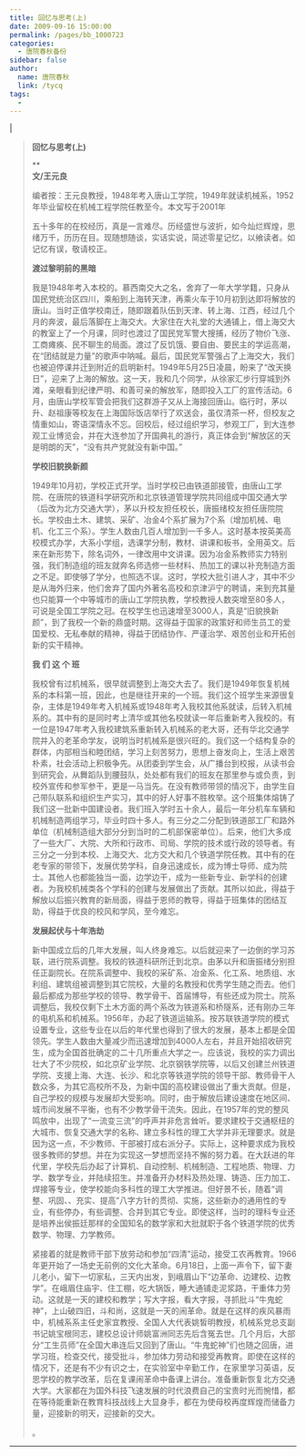 ```yaml
---
title: 回忆与思考(上)
date: 2009-09-16 15:00:00
permalink: /pages/bb_1000723
categories: 
  - 唐院春秋备份
sidebar: false
author: 
  name: 唐院春秋
  link: /tycq
tags: 
  - 
---
```


|

> **回忆与思考(上)**
>
> **  
> **文/王元良**
>
> 编者按：王元良教授，1948年考入唐山工学院，1949年就读机械系，1952年毕业留校在机械工程学院任教至今。本文写于2001年
>
> 五十多年的在校经历，真是一言难尽。历经盛世与波折，如今灿烂辉煌，思绪万千，历历在目。现随想随谈，实话实说，简述零星记忆，以飨读者。如记忆有误，敬请校正。
>
> **渡过黎明前的黑暗**
>
>
> 我是1948年考入本校的。慕西南交大之名，舍弃了一年大学学籍，只身从国民党统治区四川，乘船到上海转天津，再乘火车于10月初到达即将解放的唐山。当时正值学校南迁，随即跟着队伍到天津、转上海、江西，经过几个月的奔波，最后落脚在上海交大。大家住在大礼堂的大通铺上，借上海交大的教室上了一个月课，同时也渡过了国民党军警大搜捕，经历了物价飞涨、工商瘫痪、民不聊生的局面。渡过了反饥饿、要自由、要民主的学运高潮，在“团结就是力量”的歌声中呐喊。最后，国民党军警强占了上海交大，我们也被迫停课并迁到附近的启明新村。1949年5月25日凌晨，盼来了“改天换日”，迎来了上海的解放。这一天，我和几个同学，从徐家汇步行穿城到外滩，亲眼看到纪律严明、和善可亲的解放军，随即投入工厂的宣传活动。6月，由唐山学校军管会把我们这群游子又从上海接回唐山。临行时，茅以升、赵祖康等校友在上海国际饭店举行了欢送会，虽仅清茶一杯，但校友之情重如山，寄语深情永不忘。回校后，经过组织学习，参观工厂，到大连参观工业博览会，并在大连参加了开国典礼的游行，真正体会到“解放区的天是明朗的天”，“没有共产党就没有新中国。”
>
> **学校旧貌换新颜**
>
>
> 1949年10月初，学校正式开学。当时学校已由铁道部接管，由唐山工学院、在唐院的铁道科学研究所和北京铁道管理学院共同组成中国交通大学（后改为北方交通大学），茅以升校友担任校长，唐振绪校友担任唐院院长。学校由土木、建筑、采矿、冶金4个系扩展为7个系（增加机械、电机、化工三个系）。学生人数由几百人增加到一千多人。这时基本按英美高校模式办学，大系小学组，选课学分制，教材、讲课和板书，全用英文。后来在新形势下，除名词外，一律改用中文讲课。因为冶金系教师实力特别强，我们制造组的班友就奔名师选修一些材料、热加工的课以补充制造方面之不足。即使够了学分，也照选不误。这时，学校大批引进人才，其中不少是从海外归来，他们舍弃了国内外著名高校和京津沪宁的聘请，来到充其量也只能算一个中等城市的唐山工学院执教，学校教授人数突增至80多人，可说是全国工学院之冠。在校学生也迅速增至3000人，真是“旧貌换新颜”，到了我校一个新的鼎盛时期。这得益于国家的政策好和师生员工的爱国爱校、无私奉献的精神，得益于团结协作、严谨治学、艰苦创业和开拓创新的实干精神。
>
> **我 们 这 个 班**
>
>
> 我校曾有过机械系，很早就调整到上海交大去了。我们是1949年恢复机械系的本科第一班，因此，也是继往开来的一个班。我们这个班学生来源很复杂，主体是1949年考入机械系或1948年考入我校其他系就读，后转入机械系的。其中有的是同时考上清华或其他名校就读一年后重新考入我校的。有一位是1947年考入我校建筑系重新转入机械系的老大哥，还有华北交通学院并入的老革命学友，说明当时机械系是很兴旺的。我们这一个结构复杂的群体，内部相当和睦团结，学习上刻苦努力，思想上奋发向上，生活上艰苦朴素，社会活动上积极争先。从团委到学生会，从广播台到校报，从读书会到研究会，从舞蹈队到腰鼓队，处处都有我们的班友在那里参与或负责，到校外宣传和参军参干，更是一马当先。在没有教师带领的情况下，由学生自己带队联系和组织生产实习，其中的好人好事不胜枚举。这个班集体熔铸了我们这一批新中国建设者。我们班入学时五十余人，最后一年分机车车辆和机械制造两组学习，毕业时四十多人。有三分之二分配到铁道部工厂和路外单位（机械制造组大部分分到当时的二机部保密单位）。后来，他们大多成了一些大厂、大院、大所和行政市、司局、学院的技术或行政的领导者。有三分之一分到本校、上海交大、北方交大和几个铁道学院任教。其中有的在老专家的带领下，发展优势学科，自身迅速成长，成为博士导师、成为院士。其他人也都能独当一面，边学边干，成为一些新专业、新学科的创建者。为我校机械类各个学科的创建与发展做出了贡献。其所以如此，得益于解放以后振兴教育的新局面，得益于恩师的教导，得益于班集体的团结互助，得益于优良的校风和学风，至今难忘。
>
> **发展起伏与十年浩劫**
>
>
> 新中国成立后的几年大发展，叫人终身难忘。以后就迎来了一边倒的学习苏联，进行院系调整。我校的铁道科研所迁到北京。由茅以升和唐振绪分别担任正副院长。在院系调整中、我校的采矿系、冶金系、化工系、地质组、水利组、建筑组被调整到其它院校，大量的名教授和优秀学生随之而去。他们最后都成为那些学校的领导、教学骨干、首届博导，有些还成为院士。院系调整后，我校仅剩下土木方面的两个系改为铁道系和桥隧系，还有刚办三年的电机系和机械系。1956年，办起了铁道运输系。按苏联铁道学院的模式设置专业，这些专业在以后的年代里也得到了很大的发展，基本上都是全国领先。学生人数由大量减少而迅速增加到4000人左右，并且开始招收研究生，成为全国首批确定的二十几所重点大学之一。应该说，我校的实力调出壮大了不少院校，如北京矿业学院、北京钢铁学院等，以后又创建兰州铁道学院、支援上海、大连、长沙、和北京等铁道学院的领导干部、教师骨干人数众多，为其它高校所不及，为新中国的高校建设做出了重大贡献。但是，自己学校的规模与发展却大受影响。同时，由于解放后建设速度在地区间、城市间发展不平衡，也有不少教学骨干流失。因此，在1957年的党的整风鸣放中，出现了“一流变三流”的呼声并非危言耸听。要求建校于交通枢纽的大城市、恢复交通大学的名称、建立多科性的理工大学并非无理要求。就是因为这一点，不少教师、干部被打成右派分子。实际上，这种要求成为我校很多教师的梦想。并在为实现这一梦想而坚持不懈的努力着。在大跃进的年代里，学校先后办起了计算机、自动控制、机械制造、工程地质、物理、力学、数学专业，并陆续招生。并准备开办材料及热处理、铸造、压力加工、焊接等专业，使学校能向多科性的理工大学推进。但好景不长，随着“调整、巩固、、充实、提高”八字方针的贯彻、实施，这些新办的通用性的专业，有些停办，有些调整、合并到其它专业。即使这样，当时的理科专业还是培养出侯振廷那样的全国知名的数学家和大批就职于各个铁道学院的优秀数学、物理、力学教师。
>
>
> 紧接着的就是教师干部下放劳动和参加“四清”运动，接受工农再教育。1966年更开始了一场史无前例的文化大革命。6月18日，上面一声令下，留下妻儿老小，留下一切家私，三天内出发，到峨眉山下“边革命、边建校、边教学”。在峨眉住庙宇、住工棚，吃大锅饭，睡大通铺走泥浆路，干重体力劳动。这就是一天的建校和教学；写大字报，看大字报，寻抓批斗“牛鬼蛇神”，上山破四旧，斗和尚，这就是一天的闹革命。就是在这样的疾风暴雨中，机械系系主任史家宜教授、全国人大代表姚皙明教授，机械系党总支副书记姚宝根同志，建校总设计师姚富洲同志先后含冤去世。几个月后，大部分“工生员师”在全国大串连后又回到了唐山。“牛鬼蛇神”们也随之回唐，进学习班，检查交代，接受批斗，参加体力劳动和接受再教育。即使在这样的情况下，还是有不少有识之士，在实验室中辛勤工作，在家里学习英语，反思学校的教学改革，后在复课闹革命中备课上讲台。准备重新恢复北方交通大学。大家都在为国外科技飞速发展的时代浪费自己的宝贵时光而惋惜，都在等待能重新在教育科技战线上大显身手，都在为使母校再度辉煌而储备力量，迎接新的明天，迎接新的交大。
>
> 。  
  
---